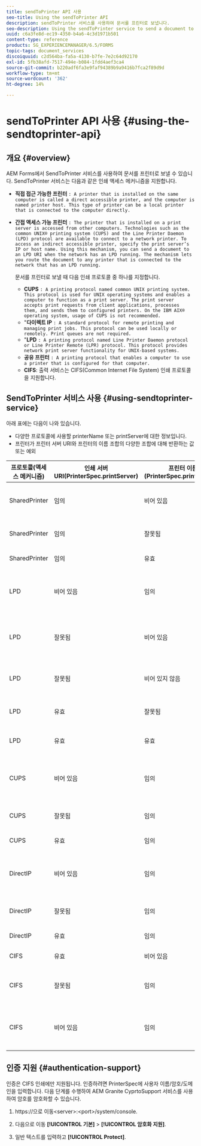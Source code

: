 ```yaml
---
title: sendToPrinter API 사용
seo-title: Using the sendToPrinter API
description: sendToPrinter 서비스를 사용하여 문서를 프린터로 보냅니다.
seo-description: Using the sendToPrinter service to send a document to printer.
uuid: c6a3fe8d-ec19-4350-b4a6-4c3d1971b501
content-type: reference
products: SG_EXPERIENCEMANAGER/6.5/FORMS
topic-tags: document_services
discoiquuid: c2d564ba-fa5a-4130-b7fe-7e2c64d92170
exl-id: 5fb38afd-7517-494e-b084-1fdd4aef3ca4
source-git-commit: b220adf6fa3e9faf94389b9a9416b7fca2f89d9d
workflow-type: tm+mt
source-wordcount: '362'
ht-degree: 14%

---
```


# sendToPrinter API 사용 {#using-the-sendtoprinter-api}

## 개요 {#overview}

AEM Forms에서 SendToPrinter 서비스를 사용하여 문서를 프린터로 보낼 수 있습니다. SendToPrinter 서비스는 다음과 같은 인쇄 액세스 메커니즘을 지원합니다.

* **직접 접근 가능한 프린터** `: A printer that is installed on the same computer is called a direct accessible printer, and the computer is named printer host. This type of printer can be a local printer that is connected to the computer directly.`

* **간접 액세스 가능 프린터** `: The printer that is installed on a print server is accessed from other computers. Technologies such as the common UNIX® printing system (CUPS) and the Line Printer Daemon (LPD) protocol are available to connect to a network printer. To access an indirect accessible printer, specify the print server’s IP or host name. Using this mechanism, you can send a document to an LPD URI when the network has an LPD running. The mechanism lets you route the document to any printer that is connected to the network that has an LPD running.`

   문서를 프린터로 보낼 때 다음 인쇄 프로토콜 중 하나를 지정합니다.

   * **CUPS** `: A printing protocol named common UNIX printing system. This protocol is used for UNIX operating systems and enables a computer to function as a print server. The print server accepts print requests from client applications, processes them, and sends them to configured printers. On the IBM AIX® operating system, usage of CUPS is not recommended.`
   * &quot;**다이렉트 IP** `: A standard protocol for remote printing and managing print jobs. This protocol can be used locally or remotely. Print queues are not required.`
   * &quot;**LPD** `: A printing protocol named Line Printer Daemon protocol or Line Printer Remote (LPR) protocol. This protocol provides network print server functionality for UNIX-based systems.`
   * **공유 프린터** `: A printing protocol that enables a computer to use a printer that is configured for that computer.`
   * **CIFS**: 출력 서비스는 CIFS(Common Internet File System) 인쇄 프로토콜을 지원합니다.

## SendToPrinter 서비스 사용 {#using-sendtoprinter-service}

아래 표에는 다음이 나와 있습니다.

* 다양한 프로토콜에 사용할 printerName 또는 printServer에 대한 정보입니다.
* 프린터가 프린터 서버 URI와 프린터의 이름 조합의 다양한 조합에 대해 반환하는 값 또는 예외

| 프로토콜(액세스 메커니즘) | 인쇄 서버 URI(PrinterSpec.printServer) | 프린터 이름(PrinterSpec.printerName) | 결과 |
|--- |--- |--- |--- |
| SharedPrinter | 임의 | 비어 있음 | 예외: 필수 인수 sPrinterName은 비워 둘 수 없습니다. |
| SharedPrinter | 임의 | 잘못됨 | 프린터를 찾을 수 없다는 예외가 나타납니다. |
| SharedPrinter | 임의 | 유효 | 인쇄 작업이 완료되었습니다. |
| LPD | 비어 있음 | 임의 | 필수 인수 sPrintServerUri를 비워 둘 수 없다는 예외가 발생했습니다. |
| LPD | 잘못됨 | 비어 있음 | 필수 인수 sPrinterName을 비워 둘 수 없다는 예외가 발생했습니다. |
| LPD | 잘못됨 | 비어 있지 않음 | sPrintServerUri를 찾을 수 없다는 예외가 발생했습니다. |
| LPD | 유효 | 잘못됨 | 프린터를 찾을 수 없다는 예외 사항입니다. |
| LPD | 유효 | 유효 | 인쇄 작업이 정상적으로 완료되었습니다. |
| CUPS | 비어 있음 | 임의 | 필수 인수 sPrintServerUri를 비워 둘 수 없다는 예외가 발생했습니다. |
| CUPS | 잘못됨 | 임의 | 프린터를 찾을 수 없다는 예외 사항입니다. |
| CUPS | 유효 | 임의 | 인쇄 작업이 완료되었습니다. |
| DirectIP | 비어 있음 | 임의 | 필수 인수 sPrintServerUri를 비워 둘 수 없다는 예외가 발생했습니다. |
| DirectIP | 잘못됨 | 임의 | 프린터를 찾을 수 없다는 예외 사항입니다. |
| DirectIP | 유효 | 임의 | 인쇄 작업이 완료되었습니다. |
| CIFS | 유효 | 비어 있음 | 인쇄 작업이 완료되었습니다. |
| CIFS | 잘못됨 | 임의 | cifs를 사용하여 인쇄하는 도중 알 수 없는 오류 발생. |
| CIFS | 비어 있음 | 임의 | 필수 인수 sPrintServerUri를 비워 둘 수 없다는 예외가 발생했습니다. |

## 인증 지원 {#authentication-support}

인증은 CIFS 인쇄에만 지원됩니다. 인증하려면 PrinterSpec에 사용자 이름/암호/도메인을 입력합니다. 다음 단계를 수행하여 AEM Granite CyprtoSupport 서비스를 사용하여 암호를 암호화할 수 있습니다.

1. https://으로 이동&lt;server>:&lt;port>/system/console.

1. 다음으로 이동 **[!UICONTROL 기본]** > **[!UICONTROL 암호화 지원]**.

1. 일반 텍스트를 입력하고 **[!UICONTROL Protect]**.
